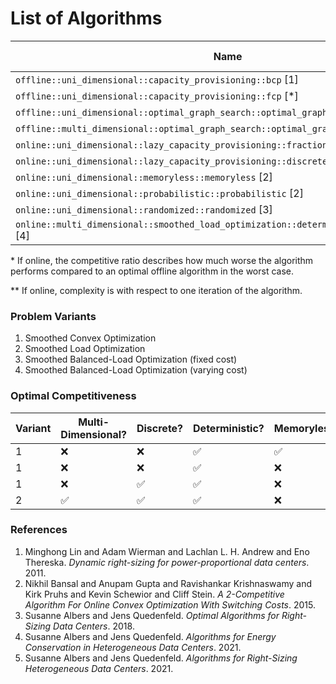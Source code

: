 # List of Algorithms

| Name                                                                                      | Variant | Multi-Dimensional? | Discrete? | Online? | Approximation/Competitiveness* | Complexity** |
| ----------------------------------------------------------------------------------------- | ------- | ------------------ | --------- | ------- | ------------------------------ | ------------ |
| `offline::uni_dimensional::capacity_provisioning::bcp` [1]                                | 1       | ❌                 | ❌        | ❌      | optimal                        | ?            |
| `offline::uni_dimensional::capacity_provisioning::fcp` [*]                                | 1       | ❌                 | ❌        | ❌      | optimal                        | ?            |
| `offline::uni_dimensional::optimal_graph_search::optimal_graph_search` [3]                | 1       | ❌                 | ✅        | ❌      | optimal                        | O(T log m)   |
| `offline::multi_dimensional::optimal_graph_search::optimal_graph_search` [5]              | 4       | ✅                 | ✅        | ❌      | optimal                        | ?            |
| `online::uni_dimensional::lazy_capacity_provisioning::fractional::lcp` [1]                | 1       | ❌                 | ❌        | ✅      | 3-competitive                  | ?            |
| `online::uni_dimensional::lazy_capacity_provisioning::discrete::lcp` [3]                  | 1       | ❌                 | ✅        | ✅      | 3-competitive                  | ?            |
| `online::uni_dimensional::memoryless::memoryless` [2]                                     | 1       | ❌                 | ❌        | ✅      | 3-competitive                  | ?            |
| `online::uni_dimensional::probabilistic::probabilistic` [2]                               | 1       | ❌                 | ❌        | ✅      | 2-competitive                  | ?            |
| `online::uni_dimensional::randomized::randomized` [3]                                     | 1       | ❌                 | ✅        | ✅      | 2-competitive                  | ?            |
| `online::multi_dimensional::smoothed_load_optimization::deterministic::deterministic` [4] | 2       | ✅                 | ✅        | ✅      | 2d-competitive                 | ?            |

\* If online, the competitive ratio describes how much worse the algorithm performs compared to an optimal offline algorithm in the worst case.

\*\* If online, complexity is with respect to one iteration of the algorithm.

### Problem Variants

1. Smoothed Convex Optimization
2. Smoothed Load Optimization
3. Smoothed Balanced-Load Optimization (fixed cost)
4. Smoothed Balanced-Load Optimization (varying cost)

### Optimal Competitiveness

| Variant | Multi-Dimensional? | Discrete? | Deterministic? | Memoryless? | Optimal Competitiveness |
| ------- | ------------------ | --------- | -------------- | ----------- | ----------------------- |
| 1       | ❌                 | ❌        | ✅             | ✅          | 3-competitive           |
| 1       | ❌                 | ❌        | ✅             | ❌          | 2-competitive           |
| 1       | ❌                 | ✅        | ✅             | ❌          | 3-competitive           |
| 2       | ✅                 | ✅        | ✅             | ❌          | 2d-competitive          |

### References

1. Minghong Lin and Adam Wierman and Lachlan L. H. Andrew and Eno Thereska. _Dynamic right-sizing for power-proportional data centers_. 2011.
2. Nikhil Bansal and Anupam Gupta and Ravishankar Krishnaswamy and Kirk Pruhs and Kevin Schewior and Cliff Stein. _A 2-Competitive Algorithm For Online Convex Optimization With Switching Costs_. 2015.
3. Susanne Albers and Jens Quedenfeld. _Optimal Algorithms for Right-Sizing Data Centers_. 2018.
4. Susanne Albers and Jens Quedenfeld. _Algorithms for Energy Conservation in Heterogeneous Data Centers_. 2021.
5. Susanne Albers and Jens Quedenfeld. _Algorithms for Right-Sizing Heterogeneous Data Centers_. 2021.
